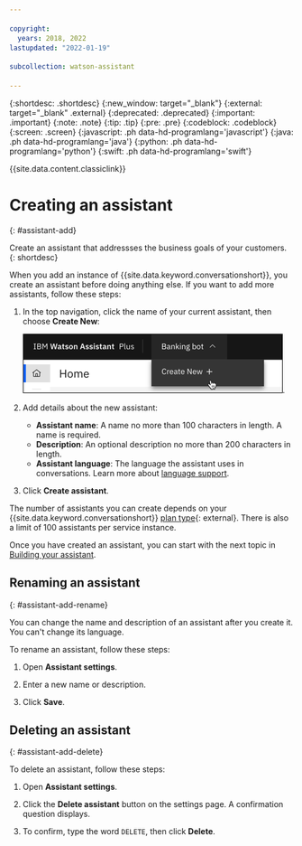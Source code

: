 ```yaml
---

copyright:
  years: 2018, 2022
lastupdated: "2022-01-19"

subcollection: watson-assistant

---
```


{:shortdesc: .shortdesc}
{:new_window: target="_blank"}
{:external: target="_blank" .external}
{:deprecated: .deprecated}
{:important: .important}
{:note: .note}
{:tip: .tip}
{:pre: .pre}
{:codeblock: .codeblock}
{:screen: .screen}
{:javascript: .ph data-hd-programlang='javascript'}
{:java: .ph data-hd-programlang='java'}
{:python: .ph data-hd-programlang='python'}
{:swift: .ph data-hd-programlang='swift'}

{{site.data.content.classiclink}}

# Creating an assistant
{: #assistant-add}

Create an assistant that addressses the business goals of your customers.
{: shortdesc}

When you add an instance of {{site.data.keyword.conversationshort}}, you create an assistant before doing anything else. If you want to add more assistants, follow these steps:

1.  In the top navigation, click the name of your current assistant, then choose **Create New**:

    ![Create new](images/assistant-add-create-new.png).

1.  Add details about the new assistant:

    - **Assistant name**: A name no more than 100 characters in length. A name is required.
    - **Description**: An optional description no more than 200 characters in length.
    - **Assistant language**: The language the assistant uses in conversations. Learn more about [language support](/docs/watson-assistant?topic=watson-assistant-admin-language-support).

1.  Click **Create assistant**.

The number of assistants you can create depends on your {{site.data.keyword.conversationshort}} [plan type](https://www.ibm.com/products/watson-assistant/pricing/){: external}. There is also a limit of 100 assistants per service instance.

Once you have created an assistant, you can start with the next topic in [Building your assistant](/docs/watson-assistant?topic=watson-assistant-build-actions-overview).

## Renaming an assistant
{: #assistant-add-rename}

You can change the name and description of an assistant after you create it. You can't change its language.

To rename an assistant, follow these steps:

1.  Open **Assistant settings**.

1.  Enter a new name or description.

1.  Click **Save**.

## Deleting an assistant
{: #assistant-add-delete}

To delete an assistant, follow these steps:

1.  Open **Assistant settings**.

1. Click the **Delete assistant** button on the settings page. A confirmation question displays.

1. To confirm, type the word `DELETE`, then click **Delete**.
